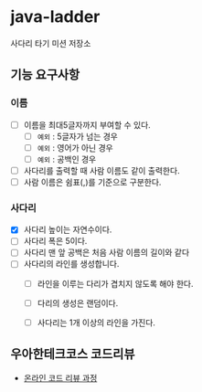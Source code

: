 # java-ladder

사다리 타기 미션 저장소

## 기능 요구사항

### 이름
- [ ] 이름을 최대5글자까지 부여할 수 있다.
  - [ ] ``예외`` : 5글자가 넘는 경우
  - [ ] ``예외`` : 영어가 아닌 경우
  - [ ] ``예외`` : 공백인 경우
- [ ] 사다리를 출력할 때 사람 이름도 같이 출력한다.
- [ ] 사람 이름은 쉼표(,)를 기준으로 구분한다.

### 사다리
- [x] 사다리 높이는 자연수이다.
- [ ] 사다리 폭은 5이다.
- [ ] 사다리 맨 앞 공백은 처음 사람 이름의 길이와 같다
- [ ] 사다리의 라인를 생성합니다.
  - [ ] 라인을 이루는 다리가 겹치지 않도록 해야 한다.
  - [ ] 다리의 생성은 랜덤이다.
  - [ ] 사다리는 1개 이상의 라인을 가진다.


## 우아한테크코스 코드리뷰

- [온라인 코드 리뷰 과정](https://github.com/woowacourse/woowacourse-docs/blob/master/maincourse/README.md)


